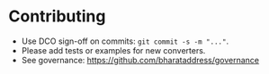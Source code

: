 # Contributing

- Use DCO sign-off on commits: `git commit -s -m "..."`.
- Please add tests or examples for new converters.
- See governance: https://github.com/bharataddress/governance
